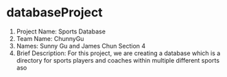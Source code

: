 # databaseProject

1. Project Name: Sports Database
2. Team Name: ChunnyGu
3. Names: Sunny Gu and James Chun
   Section 4
4. Brief Description: For this project, we are creating a database which is a directory for sports players and coaches within multiple different sports aso  



